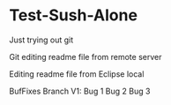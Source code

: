 # Test-Sush-Alone
Just trying out git

Git editing readme file from remote server

Editing readme file from Eclipse local

BufFixes Branch V1:
Bug 1
Bug 2
Bug 3